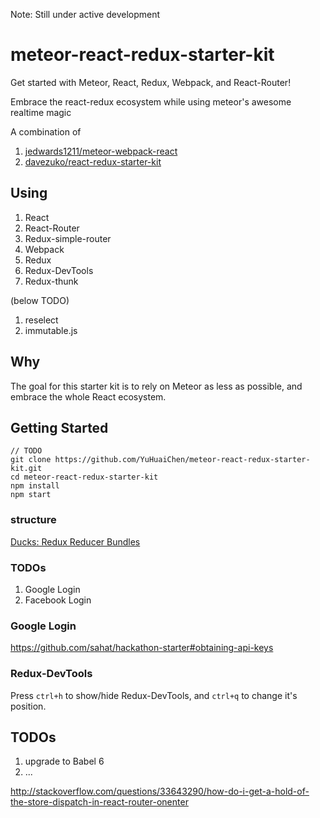 Note: Still under active development
# meteor-react-redux-starter-kit
Get started with Meteor, React, Redux, Webpack, and React-Router!

Embrace the react-redux ecosystem while using meteor's awesome realtime magic

A combination of

1. [jedwards1211/meteor-webpack-react](https://github.com/jedwards1211/meteor-webpack-react)
1. [davezuko/react-redux-starter-kit](https://github.com/davezuko/react-redux-starter-kit)

## Using

1. React
1. React-Router
1. Redux-simple-router
1. Webpack
1. Redux
1. Redux-DevTools
1. Redux-thunk

(below TODO)
1. reselect
1. immutable.js

## Why

The goal for this starter kit is to rely on Meteor as less as possible,
and embrace the whole React ecosystem.

## Getting Started

```
// TODO
git clone https://github.com/YuHuaiChen/meteor-react-redux-starter-kit.git
cd meteor-react-redux-starter-kit
npm install
npm start
```

### structure

[Ducks: Redux Reducer Bundles](https://github.com/erikras/ducks-modular-redux)

### TODOs

1. Google Login
1. Facebook Login

### Google Login

https://github.com/sahat/hackathon-starter#obtaining-api-keys

### Redux-DevTools

Press `ctrl+h` to show/hide Redux-DevTools, and `ctrl+q` to change it's position.

## TODOs

1. upgrade to Babel 6
1. ...

http://stackoverflow.com/questions/33643290/how-do-i-get-a-hold-of-the-store-dispatch-in-react-router-onenter
